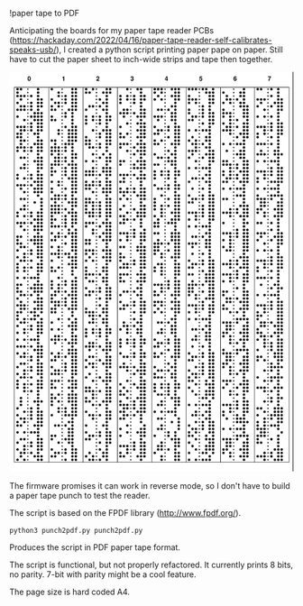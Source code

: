 !paper tape to PDF


Anticipating the boards for my paper tape reader PCBs (https://hackaday.com/2022/04/16/paper-tape-reader-self-calibrates-speaks-usb/), I created a python script printing paper pape on paper. 
Still have to cut the paper sheet to inch-wide strips and tape then together.

![screendump of page 1 of the PDF](punch2pdf.py.pdf.png)

The firmware promises it can work in reverse mode, so I don't have to build a paper tape punch to test the reader.

The script is based on the FPDF library (http://www.fpdf.org/).

    python3 punch2pdf.py punch2pdf.py

Produces the script in PDF paper tape format.

The script is functional, but not properly refactored. It currently prints 8 bits, no parity. 7-bit with parity might be a cool feature.

The page size is hard coded A4.

